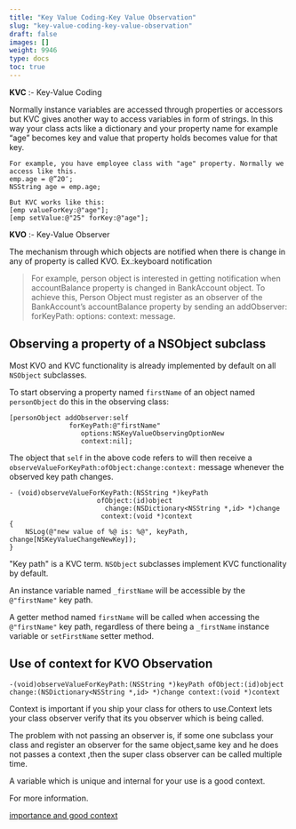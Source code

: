 ```yaml
---
title: "Key Value Coding-Key Value Observation"
slug: "key-value-coding-key-value-observation"
draft: false
images: []
weight: 9946
type: docs
toc: true
---
```


**KVC** :- Key-Value Coding

Normally instance variables are accessed through properties or accessors but KVC gives another way to access variables in form of strings. In this way your class acts like a dictionary and your property name for example “age” becomes key and value that property holds becomes value for that key. 

    For example, you have employee class with "age" property. Normally we access like this.
    emp.age = @”20″;
    NSString age = emp.age; 

    But KVC works like this: 
    [emp valueForKey:@"age"]; 
    [emp setValue:@"25" forKey:@"age"];

**KVO** :- Key-Value Observer

The mechanism through which objects are notified when there is change in any of property is called KVO. 
Ex.:keyboard notification

> For example, person object is interested in getting notification when
> accountBalance property is changed in BankAccount object. To achieve
> this, Person Object must register as an observer of the BankAccount’s
> accountBalance property by sending an addObserver: forKeyPath:
> options: context: message.




## Observing a property of a NSObject subclass
Most KVO and KVC functionality is already implemented by default on all `NSObject` subclasses.

To start observing a property named `firstName` of an object named `personObject` do this in the observing class:

    [personObject addObserver:self
                   forKeyPath:@"firstName"
                      options:NSKeyValueObservingOptionNew
                      context:nil];

The object that `self` in the above code refers to will then receive a ` observeValueForKeyPath:ofObject:change:context:` message whenever the observed key path changes.

    - (void)observeValueForKeyPath:(NSString *)keyPath
                          ofObject:(id)object
                            change:(NSDictionary<NSString *,id> *)change
                           context:(void *)context
    {
        NSLog(@"new value of %@ is: %@", keyPath, change[NSKeyValueChangeNewKey]);
    }

"Key path" is a KVC term. `NSObject` subclasses implement KVC functionality by default.

An instance variable named `_firstName` will be accessible by the `@"firstName"` key path.

A getter method named `firstName` will be called when accessing the `@"firstName"` key path, regardless of there being a `_firstName` instance variable or `setFirstName` setter method.

## Use of context for KVO Observation
    -(void)observeValueForKeyPath:(NSString *)keyPath ofObject:(id)object change:(NSDictionary<NSString *,id> *)change context:(void *)context

Context is important if you ship your class for others to use.Context lets your class observer verify that its you observer which is being called. 

The problem with not passing an observer is, if some one subclass your class and register an observer for the same object,same key and he does not passes a context ,then the super class observer can be called multiple time.

A variable which is unique and internal for your use is a good context.

For more information.

[importance and good context][1]




  [1]: http://stackoverflow.com/questions/12719864/best-practices-for-context-parameter-in-addobserver-kvo

